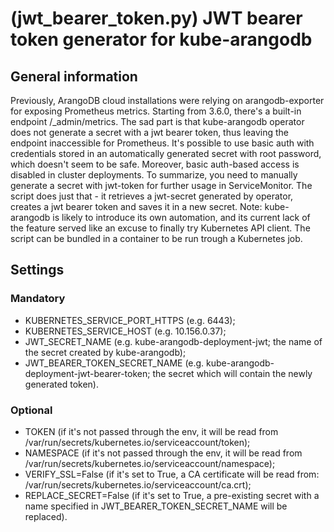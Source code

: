 # (jwt_bearer_token.py) JWT bearer token generator for kube-arangodb

## General information

Previously, ArangoDB cloud installations were relying on arangodb-exporter for exposing Prometheus metrics.
Starting from 3.6.0, there's a built-in endpoint /_admin/metrics.
The sad part is that kube-arangodb operator does not generate a secret with a jwt bearer token, thus leaving the endpoint inaccessible for Prometheus. It's possible to use basic auth with credentials stored in an automatically generated secret with root password, which doesn't seem to be safe. Moreover, basic auth-based access is disabled in cluster deployments.
To summarize, you need to manually generate a secret with jwt-token for further usage in ServiceMonitor.
The script does just that - it retrieves a jwt-secret generated by operator, creates a jwt bearer token and saves it in a new secret.
Note: kube-arangodb is likely to introduce its own automation, and its current lack of the feature served like an excuse to finally try Kubernetes API client. The script can be bundled in a container to be run trough a Kubernetes job.

## Settings

### Mandatory

* KUBERNETES_SERVICE_PORT_HTTPS (e.g. 6443);
* KUBERNETES_SERVICE_HOST (e.g. 10.156.0.37);
* JWT_SECRET_NAME (e.g. kube-arangodb-deployment-jwt; the name of the secret created by kube-arangodb);
* JWT_BEARER_TOKEN_SECRET_NAME (e.g. kube-arangodb-deployment-jwt-bearer-token; the secret which will contain the newly generated token).

### Optional

* TOKEN (if it's not passed through the env, it will be read from /var/run/secrets/kubernetes.io/serviceaccount/token);
* NAMESPACE (if it's not passed through the env, it will be read from /var/run/secrets/kubernetes.io/serviceaccount/namespace);
* VERIFY_SSL=False (if it's set to True, a CA certificate will be read from: /var/run/secrets/kubernetes.io/serviceaccount/ca.crt);
* REPLACE_SECRET=False (if it's set to True, a pre-existing secret with a name specified in JWT_BEARER_TOKEN_SECRET_NAME will be replaced).
